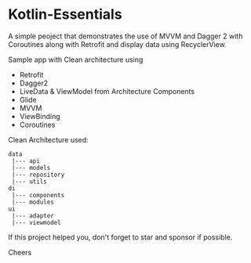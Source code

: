 # Kotlin-Essentials

A simple peoject that demonstrates the use of MVVM and Dagger 2 with Coroutines along with Retrofit and display data using RecyclerView.

Sample app with Clean architecture using

* Retrofit
* Dagger2
* LiveData & ViewModel from Architecture Components
* Glide
* MVVM
* ViewBinding
* Coroutines


Clean Architecture used:
````
data
 |--- api
 |--- models
 |--- repository
 |--- utils
di
 |--- components
 |--- modules
ui
 |--- adapter
 |--- viewmodel
````

If this project helped you, don't forget to star and sponsor if possible.

Cheers
